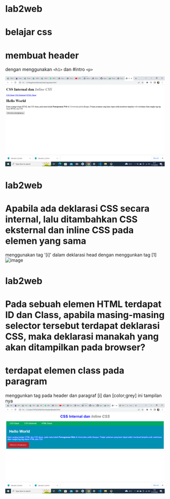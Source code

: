 # lab2web
# belajar css

# membuat header 
 dengan menggunakan `<h1>` dan #intro `<p>`

![iamge](screenshot/ss1.png)


# lab2web
# Apabila ada deklarasi CSS secara internal, lalu ditambahkan CSS eksternal dan inline CSS pada elemen yang sama 

menggunakan tag '[i]' dalam deklarasi head dengan menggunkan tag [1]
![image](screenshot?ss2.png)


# lab2web
# Pada sebuah elemen HTML terdapat ID dan Class, apabila masing-masing selector tersebut terdapat deklarasi CSS, maka deklarasi manakah yang akan ditampilkan pada browser?
# terdapat elemen class pada paragram
menggunkan tag pada header dan paragraf [i] dan [color;grey]
ini tampilan nya
![image](screenshot/ss3.png)